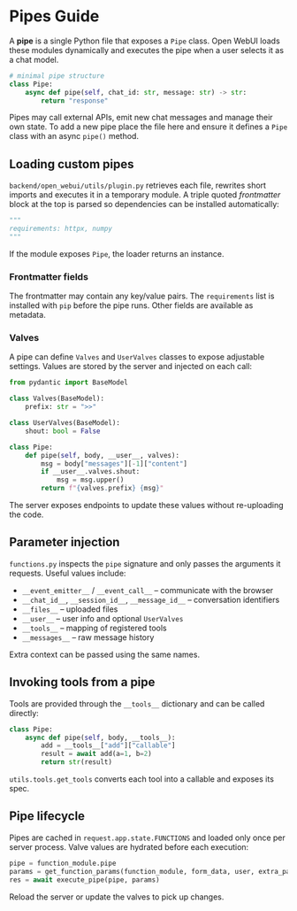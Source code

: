 # Pipes Guide

A **pipe** is a single Python file that exposes a `Pipe` class. Open WebUI loads
these modules dynamically and executes the pipe when a user selects it as a chat
model.

```python
# minimal pipe structure
class Pipe:
    async def pipe(self, chat_id: str, message: str) -> str:
        return "response"
```

Pipes may call external APIs, emit new chat messages and manage their own state.
To add a new pipe place the file here and ensure it defines a `Pipe` class with
an async `pipe()` method.

## Loading custom pipes

`backend/open_webui/utils/plugin.py` retrieves each file, rewrites short imports
and executes it in a temporary module. A triple quoted *frontmatter* block at
the top is parsed so dependencies can be installed automatically:

```python
"""
requirements: httpx, numpy
"""
```

If the module exposes `Pipe`, the loader returns an instance.

### Frontmatter fields

The frontmatter may contain any key/value pairs. The `requirements` list is
installed with `pip` before the pipe runs. Other fields are available as
metadata.

### Valves

A pipe can define `Valves` and `UserValves` classes to expose adjustable
settings. Values are stored by the server and injected on each call:

```python
from pydantic import BaseModel

class Valves(BaseModel):
    prefix: str = ">>"

class UserValves(BaseModel):
    shout: bool = False

class Pipe:
    def pipe(self, body, __user__, valves):
        msg = body["messages"][-1]["content"]
        if __user__.valves.shout:
            msg = msg.upper()
        return f"{valves.prefix} {msg}"
```

The server exposes endpoints to update these values without re-uploading the
code.

## Parameter injection

`functions.py` inspects the `pipe` signature and only passes the arguments it
requests. Useful values include:

- `__event_emitter__` / `__event_call__` – communicate with the browser
- `__chat_id__`, `__session_id__`, `__message_id__` – conversation identifiers
- `__files__` – uploaded files
- `__user__` – user info and optional `UserValves`
- `__tools__` – mapping of registered tools
- `__messages__` – raw message history

Extra context can be passed using the same names.

## Invoking tools from a pipe

Tools are provided through the `__tools__` dictionary and can be called
directly:

```python
class Pipe:
    async def pipe(self, body, __tools__):
        add = __tools__["add"]["callable"]
        result = await add(a=1, b=2)
        return str(result)
```

`utils.tools.get_tools` converts each tool into a callable and exposes its spec.

## Pipe lifecycle

Pipes are cached in `request.app.state.FUNCTIONS` and loaded only once per
server process. Valve values are hydrated before each execution:

```python
pipe = function_module.pipe
params = get_function_params(function_module, form_data, user, extra_params)
res = await execute_pipe(pipe, params)
```

Reload the server or update the valves to pick up changes.
